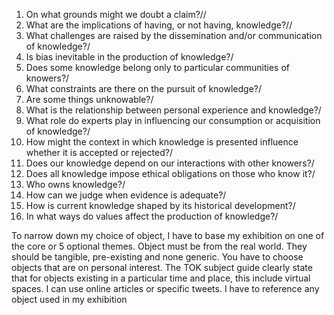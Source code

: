 
1. On what grounds might we doubt a claim?//
2.  What are the implications of having, or not having, knowledge?//
3.  What challenges are raised by the dissemination and/or communication of knowledge?/
4.  Is bias inevitable in the production of knowledge?/
5.  Does some knowledge belong only to particular communities of knowers?/
6.  What constraints are there on the pursuit of knowledge?/
7.  Are some things unknowable?/
8.  What is the relationship between personal experience and knowledge?/
9.  What role do experts play in influencing our consumption or acquisition of knowledge?/
10.  How might the context in which knowledge is presented influence whether it is accepted or rejected?/
11.  Does our knowledge depend on our interactions with other knowers?/
12.  Does all knowledge impose ethical obligations on those who know it?/
13.  Who owns knowledge?/
14.  How can we judge when evidence is adequate?/
15.  How is current knowledge shaped by its historical development?/
16.  In what ways do values affect the production of knowledge?/


To narrow down my choice of object, I have to base my exhibition on one of the core or 5 optional themes. Object must be from the real world. They should be tangible, pre-existing and none generic. You have to choose objects that are on personal interest. The TOK subject guide clearly state that for objects existing in a particular time and place, this include virtual spaces. I can use online articles or specific tweets. I have to reference any object used in my exhibition

